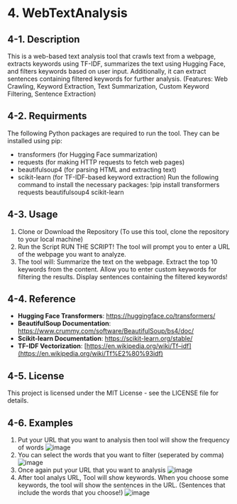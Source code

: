 # 4. WebTextAnalysis

## 4-1. Description

This is a web-based text analysis tool that crawls text from a webpage, extracts keywords using TF-IDF, summarizes the text using Hugging Face, and filters keywords based on user input. Additionally, it can extract sentences containing filtered keywords for further analysis.
(Features: Web Crawling, Keyword Extraction, Text Summarization, Custom Keyword Filtering, Sentence Extraction)

## 4-2. Requirments

The following Python packages are required to run the tool. They can be installed using pip:

- transformers (for Hugging Face summarization)
- requests (for making HTTP requests to fetch web pages)
- beautifulsoup4 (for parsing HTML and extracting text)
- scikit-learn (for TF-IDF-based keyword extraction)
Run the following command to install the necessary packages: !pip install transformers requests beautifulsoup4 scikit-learn

## 4-3. Usage

1. Clone or Download the Repository (To use this tool, clone the repository to your local machine)
2. Run the Script
RUN THE SCRIPT! The tool will prompt you to enter a URL of the webpage you want to analyze.
3. The tool will:
Summarize the text on the webpage.
Extract the top 10 keywords from the content.
Allow you to enter custom keywords for filtering the results.
Display sentences containing the filtered keywords!

## 4-4. Reference

- **Hugging Face Transformers**: https://huggingface.co/transformers/
- **BeautifulSoup Documentation**: https://www.crummy.com/software/BeautifulSoup/bs4/doc/
- **Scikit-learn Documentation**: https://scikit-learn.org/stable/
- **TF-IDF Vectorization**: [https://en.wikipedia.org/wiki/Tf–idf](https://en.wikipedia.org/wiki/Tf%E2%80%93idf)

## 4-5. License
This project is licensed under the MIT License - see the LICENSE file for details.

## 4-6. Examples
1. Put your URL that you want to analysis then tool will show the frequency of words
![image](https://github.com/user-attachments/assets/0840062b-662d-4931-afc3-1864bfa1a3f1)
2. You can select the words that you want to filter (seperated by comma)
![image](https://github.com/user-attachments/assets/608126f5-17d4-43a3-8bf0-da51417ebbfc)
3. Once again put your URL that you want to analysis
![image](https://github.com/user-attachments/assets/47a89010-e0c3-4fa9-bbdd-58f6a56357a6)
4. After tool analys URL, Tool will show keywords.
   When you choose some keywords, the tool will show the sentences in the URL. (Sentences that include the words that you choose!)
![image](https://github.com/user-attachments/assets/c048452f-014b-4463-a1be-b93e248450c5)
